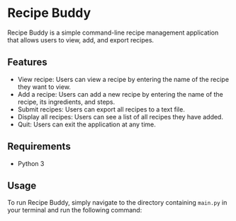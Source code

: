 # Recipe Buddy

Recipe Buddy is a simple command-line recipe management application that allows users to view, add, and export recipes. 

## Features

- View recipe: Users can view a recipe by entering the name of the recipe they want to view. 
- Add a recipe: Users can add a new recipe by entering the name of the recipe, its ingredients, and steps.
- Submit recipes: Users can export all recipes to a text file. 
- Display all recipes: Users can see a list of all recipes they have added.
- Quit: Users can exit the application at any time.

## Requirements

- Python 3

## Usage

To run Recipe Buddy, simply navigate to the directory containing `main.py` in your terminal and run the following command:


